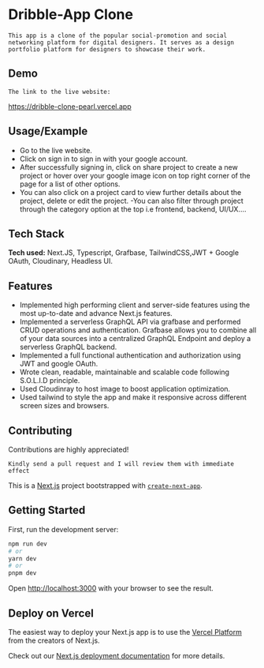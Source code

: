 # Dribble-App Clone
`This app is a clone of the popular social-promotion and social networking platform for digital designers. It serves as a design portfolio platform for designers to showcase their work.`
## Demo

`The link to the live website:`

https://dribble-clone-pearl.vercel.app


## Usage/Example

- Go to the live website. 
- Click on sign in to sign in with your google account.
- After successfully signing in, click on share project to create a new project or hover over your google image icon on top right corner of the page for a list of other options.
- You can also click on a project card to view further details about the project, delete or edit the project.
-You can also filter through project through the category option at the top i.e frontend, backend, UI/UX....


## Tech Stack

**Tech used:** Next.JS, Typescript, Grafbase, TailwindCSS,JWT + Google OAuth, Cloudinary, Headless UI.




## Features

- Implemented high performing client and server-side features using the most up-to-date and advance Next.js    features.
- Implemented a serverless GraphQL API via grafbase and performed CRUD operations and authentication. Grafbase allows you to combine all of your data sources into a centralized GraphQL Endpoint and deploy a serverless GraphQL backend.
- Implemented a full functional authentication and authorization using JWT and google OAuth.
- Wrote clean, readable, maintainable and scalable code following S.O.L.I.D principle.
- Used Cloudinray to host image to boost application optimization.
- Used tailwind to style the app and make it responsive across different screen sizes and browsers.

## Contributing

Contributions are highly appreciated!

`Kindly send a pull request and I will review them with immediate effect`

This is a [Next.js](https://nextjs.org/) project bootstrapped with [`create-next-app`](https://github.com/vercel/next.js/tree/canary/packages/create-next-app).
## Getting Started

First, run the development server:

```bash
npm run dev
# or
yarn dev
# or
pnpm dev
```

Open [http://localhost:3000](http://localhost:3000) with your browser to see the result.

## Deploy on Vercel

The easiest way to deploy your Next.js app is to use the [Vercel Platform](https://vercel.com/new?utm_medium=default-template&filter=next.js&utm_source=create-next-app&utm_campaign=create-next-app-readme) from the creators of Next.js.

Check out our [Next.js deployment documentation](https://nextjs.org/docs/deployment) for more details.